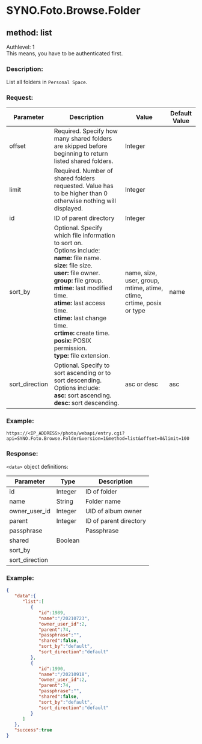 # SYNO.Foto.Browse.Folder
## method: list
Authlevel: 1<br/>
This means, you have to be authenticated first.
### Description:
List all folders in `Personal Space`.
### Request:

| Parameter | Description | Value | Default Value |
| --- | --- | --- | --- |
| offset | Required. Specify how many shared folders are skipped before beginning to return listed shared folders. | Integer |  |
| limit | Required. Number of shared folders requested. Value has to be higher than 0 otherwise nothing will displayed. | Integer |  |
| id | ID of parent directory | Integer |  |
| sort_by | Optional. Specify which file information to sort on. <br>Options include: <br/><b>name:</b> file name. <br/><b>size:</b> file size. <br/><b>user:</b> file owner. <br/><b>group:</b> file group. <br/><b>mtime:</b> last modified time. <br/><b>atime:</b> last access time. <br/><b>ctime:</b> last change time. <br/><b>crtime:</b> create time. <br/><b>posix:</b> POSIX permission. <br/><b>type:</b> file extension. | name, size, user, group, mtime, atime, ctime, crtime, posix or type | name |
| sort_direction | Optional. Specify to sort ascending or to sort descending. <br/>Options include: <br/><b>asc:</b> sort ascending. <br/><b>desc:</b> sort descending. | asc or desc | asc |

### Example:
```
https://<IP_ADDRESS>/photo/webapi/entry.cgi?api=SYNO.Foto.Browse.Folder&version=1&method=list&offset=0&limit=100
```

### Response:
`<data>` object definitions:

| Parameter | Type | Description |
| --- | --- | --- |
| id | Integer | ID of folder |
| name | String | Folder name |
| owner_user_id | Integer | UID of album owner |
| parent | Integer | ID of parent directory |
| passphrase |  | Passphrase |
| shared | Boolean |   |
| sort_by |   |   |
| sort_direction |   |   |

### Example:
```json
{
   "data":{
      "list":[
         {
            "id":1989,
            "name":"/20210723",
            "owner_user_id":2,
            "parent":74,
            "passphrase":"",
            "shared":false,
            "sort_by":"default",
            "sort_direction":"default"
         },
         {
            "id":1990,
            "name":"/20210918",
            "owner_user_id":2,
            "parent":74,
            "passphrase":"",
            "shared":false,
            "sort_by":"default",
            "sort_direction":"default"
         }
      ]
   },
   "success":true
}
```
